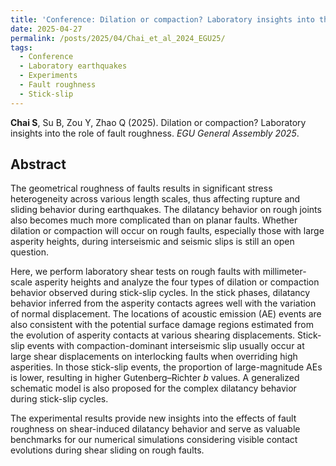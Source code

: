 ```yaml
---
title: 'Conference: Dilation or compaction? Laboratory insights into the role of fault roughness'
date: 2025-04-27
permalink: /posts/2025/04/Chai_et_al_2024_EGU25/
tags:
  - Conference
  - Laboratory earthquakes
  - Experiments
  - Fault roughness
  - Stick-slip
---
```



**Chai S**, Su B, Zou Y, Zhao Q (2025). Dilation or compaction? Laboratory insights into the role of fault roughness. _EGU General Assembly 2025_.


## Abstract
The geometrical roughness of faults results in significant stress heterogeneity across various length scales, thus affecting rupture and sliding behavior during earthquakes. The dilatancy behavior on rough joints also becomes much more complicated than on planar faults. Whether dilation or compaction will occur on rough faults, especially those with large asperity heights, during interseismic and seismic slips is still an open question. 

Here, we perform laboratory shear tests on rough faults with millimeter-scale asperity heights and analyze the four types of dilation or compaction behavior observed during stick-slip cycles. In the stick phases, dilatancy behavior inferred from the asperity contacts agrees well with the variation of normal displacement. The locations of acoustic emission (AE) events are also consistent with the potential surface damage regions estimated from the evolution of asperity contacts at various shearing displacements. Stick-slip events with compaction-dominant interseismic slip usually occur at large shear displacements on interlocking faults when overriding high asperities. In those stick-slip events, the proportion of large-magnitude AEs is lower, resulting in higher Gutenberg–Richter _b_ values. A generalized schematic model is also proposed for the complex dilatancy behavior during stick-slip cycles.

The experimental results provide new insights into the effects of fault roughness on shear-induced dilatancy behavior and serve as valuable benchmarks for our numerical simulations considering visible contact evolutions during shear sliding on rough faults.

<!--[View on publisher](https://doi.org/10.1016/j.ijmst.2024.08.006)-->